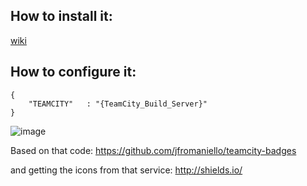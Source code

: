 ## How to install it:
[wiki](https://github.com/jordicat/teamCityBadges/wiki)

## How to configure it: 

```
{
    "TEAMCITY"   : "{TeamCity_Build_Server}"
}
```

![image](https://cloud.githubusercontent.com/assets/8877242/5469979/55bf8f92-85da-11e4-9b6a-ce1645ec00b6.png)

Based on that code:
https://github.com/jfromaniello/teamcity-badges

and getting the icons from that service:
http://shields.io/
